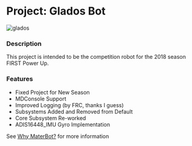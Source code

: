 # Project: Glados Bot
![glados](http://orig12.deviantart.net/b3a9/f/2012/163/1/c/glados_cutout_by_espionagedb7-d5389l5.png)

### Description

This project is intended to be the competition robot for the 2018 season FIRST Power Up.

### Features
* Fixed Project for New Season
* MDConsole Support
* Improved Logging (by FRC, thanks I guess)
* Subsystems Added and Removed from Default
* Core Subsystem Re-worked
* ADIS16448_IMU Gyro Implementation

See [Why MaterBot?](https://github.com/MDHSRobotics/TeamWiki/wiki/Why%20MaterBot) for more information
